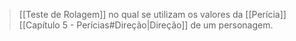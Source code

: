 > [[Teste de Rolagem]] no qual se utilizam os valores da [[Perícia]] [[Capítulo 5 - Perícias#Direção|Direção]] de um personagem.